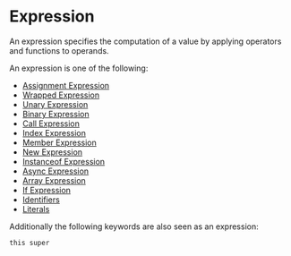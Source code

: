 # Expression

An expression specifies the computation of a value by applying operators and functions to operands.

An expression is one of the following:

- [Assignment Expression](/spec/grammar/syntactic/expressions/assignment-expression.html)
- [Wrapped Expression](/spec/grammar/syntactic/expressions/wrapped-expression.html)
- [Unary Expression](/spec/grammar/syntactic/expressions/unary-expression.html)
- [Binary Expression](/spec/grammar/syntactic/expressions/binary-expression.html)
- [Call Expression](/spec/grammar/syntactic/expressions/call-expression.html)
- [Index Expression](/spec/grammar/syntactic/expressions/index-expression.html)
- [Member Expression](/spec/grammar/syntactic/expressions/member-expression.html)
- [New Expression](/spec/grammar/syntactic/expressions/new-expression.html)
- [Instanceof Expression](/spec/grammar/syntactic/expressions/instanceof-expression.html)
- [Async Expression](/spec/grammar/syntactic/expressions/async-expression.html)
- [Array Expression](/spec/grammar/syntactic/expressions/array-expression.html)
- [If Expression](/spec/grammar/syntactic/expressions/if-expression.html)
- [Identifiers](/spec/grammar/lexical.html#identifiers)
- [Literals](/spec/grammar/lexical.html#literals)

Additionally the following keywords are also seen as an expression:

```syntek
this super
```
